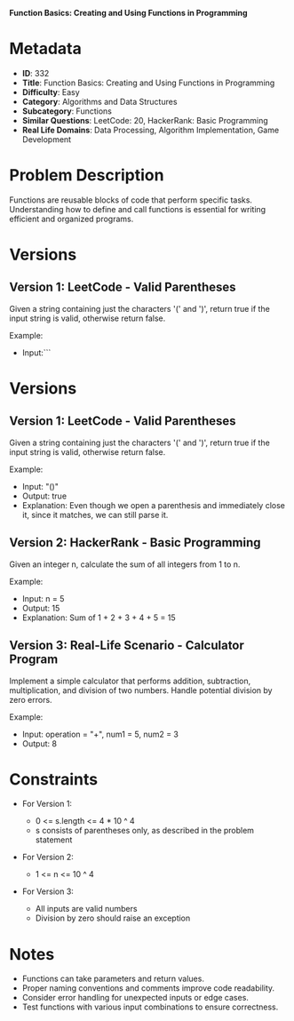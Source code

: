 **Function Basics: Creating and Using Functions in Programming**

# Metadata

- **ID**: 332
- **Title**: Function Basics: Creating and Using Functions in Programming
- **Difficulty**: Easy
- **Category**: Algorithms and Data Structures
- **Subcategory**: Functions
- **Similar Questions**: LeetCode: 20, HackerRank: Basic Programming
- **Real Life Domains**: Data Processing, Algorithm Implementation, Game Development

# Problem Description

Functions are reusable blocks of code that perform specific tasks. Understanding how to define and call functions is essential for writing efficient and organized programs.

# Versions

## Version 1: LeetCode - Valid Parentheses

Given a string containing just the characters '(' and ')', return true if the input string is valid, otherwise return false.

Example:
- Input:```

# Versions

## Version 1: LeetCode - Valid Parentheses

Given a string containing just the characters '(' and ')', return true if the input string is valid, otherwise return false.

Example:
- Input: "()"
- Output: true
- Explanation: Even though we open a parenthesis and immediately close it, since it matches, we can still parse it.

## Version 2: HackerRank - Basic Programming

Given an integer n, calculate the sum of all integers from 1 to n.

Example:
- Input: n = 5
- Output: 15
- Explanation: Sum of 1 + 2 + 3 + 4 + 5 = 15

## Version 3: Real-Life Scenario - Calculator Program

Implement a simple calculator that performs addition, subtraction, multiplication, and division of two numbers. Handle potential division by zero errors.

Example:
- Input: operation = "+", num1 = 5, num2 = 3
- Output: 8

# Constraints

- For Version 1:
  - 0 <= s.length <= 4 * 10 ^ 4
  - s consists of parentheses only, as described in the problem statement

- For Version 2:
  - 1 <= n <= 10 ^ 4

- For Version 3:
  - All inputs are valid numbers
  - Division by zero should raise an exception

# Notes

- Functions can take parameters and return values.
- Proper naming conventions and comments improve code readability.
- Consider error handling for unexpected inputs or edge cases.
- Test functions with various input combinations to ensure correctness.
